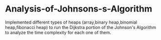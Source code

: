 # Analysis-of-Johnsons-s-Algorithm
Implemented different types of heaps (array,binary heap,binomial heap,fibonacci heap) to run the Dijkstra portion of the Johnson's Algorithm to analyze the time complexity for each one of them.
